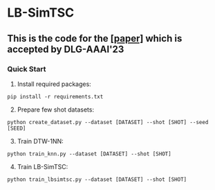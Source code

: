 # LB-SimTSC

## This is the code for the [[paper]](https://arxiv.org/abs/2301.04838) which is accepted by DLG-AAAI'23

### Quick Start 
1. Install required packages:
``` 
pip install -r requirements.txt
```
2. Prepare few shot datasets:
``` 
python create_dataset.py --dataset [DATASET] --shot [SHOT] --seed [SEED]
```
3. Train DTW-1NN:
```
python train_knn.py --dataset [DATASET] --shot [SHOT]
```
4. Train LB-SimTSC:
```
python train_lbsimtsc.py --dataset [DATASET] --shot [SHOT]
```
